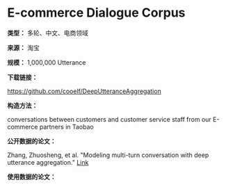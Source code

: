 # E-commerce Dialogue Corpus

**类型：** 多轮、中文、电商领域

**来源：** 淘宝

**规模：** 1,000,000 Utterance

**下载链接：**

https://github.com/cooelf/DeepUtteranceAggregation



**构造方法：**

conversations between customers and customer service staff from our E-commerce partners in Taobao



**公开数据的论文：**

Zhang, Zhuosheng, et al. "Modeling multi-turn conversation with deep utterance aggregation." [Link](https://arxiv.org/pdf/1806.09102.pdf)

**使用数据的论文：**


